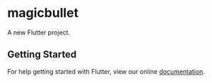 # magicbullet

A new Flutter project.

## Getting Started

For help getting started with Flutter, view our online
[documentation](http://flutter.io/).
